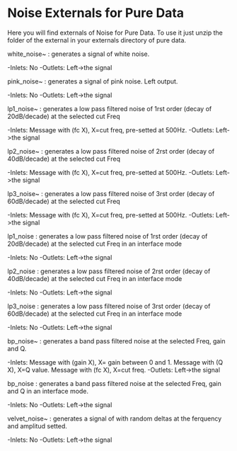 
# Noise Externals for Pure Data


Here you will find externals of Noise for Pure Data. To use it just unzip the folder of the external in your externals directory of pure data.


white_noise~ : generates a signal of white noise. 


-Inlets: No   -Outlets: Left->the signal


pink_noise~ : generates a signal of pink noise. Left output.


-Inlets: No   -Outlets: Left->the signal


lp1_noise~ : generates a low pass filtered noise of 1rst order (decay of 20dB/decade) at the selected cut Freq


-Inlets: Message with (fc X), X=cut freq, pre-setted at 500Hz.   -Outlets: Left->the signal


lp2_noise~ : generates a low pass filtered noise of 2rst order (decay of 40dB/decade) at the selected cut Freq


-Inlets: Message with (fc X), X=cut freq, pre-setted at 500Hz.   -Outlets: Left->the signal


lp3_noise~ : generates a low pass filtered noise of 3rst order (decay of 60dB/decade) at the selected cut Freq


-Inlets: Message with (fc X), X=cut freq, pre-setted at 500Hz.   -Outlets: Left->the signal


lp1_noise : generates a low pass filtered noise of 1rst order (decay of 20dB/decade) at the selected cut Freq in an interface mode


-Inlets: No   -Outlets: Left->the signal


lp2_noise : generates a low pass filtered noise of 2rst order (decay of 40dB/decade) at the selected cut Freq in an interface mode


-Inlets: No   -Outlets: Left->the signal


lp3_noise : generates a low pass filtered noise of 3rst order (decay of 60dB/decade) at the selected cut Freq in an interface mode


-Inlets: No   -Outlets: Left->the signal


bp_noise~ : generates a band pass filtered noise at the selected Freq, gain and Q.


-Inlets: Message with (gain X), X= gain between 0 and 1. Message with (Q X), X=Q value. Message with (fc X), X=cut freq.  -Outlets: Left->the signal


bp_noise : generates a band pass filtered noise at the selected Freq, gain and Q in an interface mode.


-Inlets: No   -Outlets: Left->the signal


velvet_noise~ : generates a signal of with random deltas at the ferquency and amplitud setted.


-Inlets: No   -Outlets: Left->the signal

